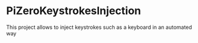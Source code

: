 # PiZeroKeystrokesInjection
This project allows to inject keystrokes such as a keyboard in an automated way

